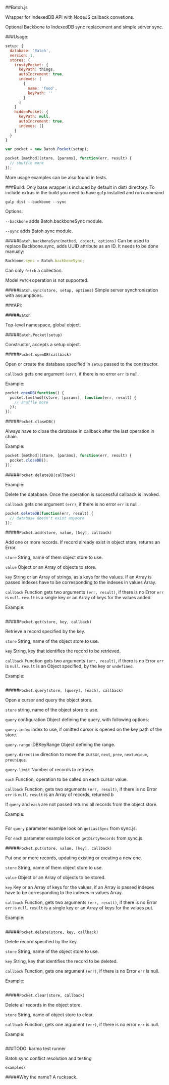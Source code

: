 ##Batoh.js

Wrapper for IndexedDB API with NodeJS callback convetions.

Optional Backbone to IndexedDB sync replacement and simple server sync.

###Usage:

```js
setup: {
  database: 'Batoh',
  version: 1,
  stores: {
    trustyPocket: {
      keyPath: things,
      autoIncrement: true,
      indexes: [
        {
          name: 'food',
          keyPath: ''
        }
      ]
    }
    hiddenPocket: {
      keyPath: null,
      autoIncrement: true,
      indexes: []
    }
  }
}
```

```js
var pocket = new Batoh.Pocket(setup);
```

```js
pocket.[method](store, [params], function(err, result) {
  // shuffle more
});
```

More usage examples can be also found in tests.

###Build:
Only base wrapper is included by default in dist/ directory.
To include extras in the build you need to have `gulp` installed and run command

```
gulp dist --backbone --sync
```

Options:

`--backbone` adds Batoh.backboneSync module.

`--sync` adds Batoh.sync module.

#####`Batoh.backboneSync(method, object, options)`
Can be used to replace Backbone.sync, adds UUID attribute as an ID.
It needs to be done manualy:

```js
Backbone.sync = Batoh.backboneSync;
```

Can only `fetch` a collection.

Model `PATCH` operation is not supported.

#####`Batoh.sync(store, setup, options)`
Simple server synchronization with assumptions.

###API:

#####`Batoh`

Top-level namespace, global object.

#####`Batoh.Pocket(setup)`

Constructor, accepts a setup object.

#####`Pocket.openDB(callback)`

Open or create the database specified in `setup` passed to the constructor.

`callback` gets one argument `(err)`, if there is no error `err` is null.

Example:

```js
pocket.openDB(function() {
  pocket.[method](store, [params], function(err, result) {
    // shuffle more
  });
});
```

#####`Pocket.closeDB()`

Always have to close the database in callback after the last operation in chain.

Example:

```js
pocket.[method](store, [params], function(err, result) {
  pocket.closeDB();
});
```

#####`Pocket.deleteDB(callback)`

Example:

Delete the database. Once the operation is successful callback is invoked.

`callback` gets one argument `(err)`, if there is no error `err` is null.

```js
pocket.deleteDB(function(err, result) {
  // database doesn't exist anymore
});
```

#####`Pocket.add(store, value, [key], callback)`

Add one or more records. If record already exist in object store,
  returns an Error.

`store` String, name of them object store to use.

`value` Object or an Array of objects to store.

`key` String or an Array of strings, as a keys for the values.
  If an Array is passed indexes have to be corresponding to the
  indexes in values Array.

`callback` Function gets two arguments `(err, result)`,
  if there is no Error `err` is `null`. `result` is a single key or
  an Array of keys for the values added.

Example:

```js

```

#####`Pocket.get(store, key, callback)`

Retrieve a record specified by the key.

`store` String, name of the object store to use.

`key` String, key that identifies the record to be retrieved.

`callback` Function gets two arguments `(err, result)`,
  if there is no Error `err` is `null`. `result` is an Object specified,
  by the key or `undefined`.

Example:

```js

```

#####`Pocket.query(store, [query], [each], callback)`

Open a cursor and query the object store.

`store` string, name of the object store to use.

`query` configuration Object defining the query, with following options:

`query.index` index to use, if omitted cursor is opened on the key path of the store.

`query.range` IDBKeyRange Object defining the range.

`query.direction` direction to move the cursor, `next`, `prev`,
  `nextunique`, `preunique`.

`query.limit` Number of records to retrieve.

`each` Function, operation to be called on each cursor value.

`callback` Function, gets two arguments `(err, result)`,
  if there is no Error `err` is `null`. `result` is an Array of records,
  returned b

If `query` and `each` are not passed returns all records from the object store.

Example:

```js

```

For `query` parameter examlpe look on `getLastSync` from sync.js.

For `each` parameter example look on `getDirtyRecords` from sync.js.

#####`Pocket.put(store, value, [key], callback)`

Put one or more records, updating existing or creating a new one.

`store` String, name of them object store to use.

`value` Object or an Array of objects to be stored.

`key` Key or an Array of keys for the values,
  if an Array is passed indexes have to be corresponding to the indexes in values Array.

`callback` Function, gets two arguments `(err, result)`,
  if there is no Error `err` is `null`. `result` is a single key or
  an Array of keys for the values put.

Example:

```js

```

#####`Pocket.delete(store, key, callback)`

Delete record specified by the key.

`store` String, name of the object store to use.

`key` String, key that identifies the record to be deleted.

`callback` Function, gets one argument `(err)`,
  if there is no Error `err` is null.

Example:

```js

```

#####`Pocket.clear(store, callback)`

Delete all records in the object store.

`store` String, name of object store to clear.

`callback` Function, gets one argument `(err)`,
  if there is no error `err` is null.

Example:

```js

```



###TODO:
  karma test runner

  Batoh.sync conflict resolution and testing

  `examples/`

#####Why the name?
A rucksack.
